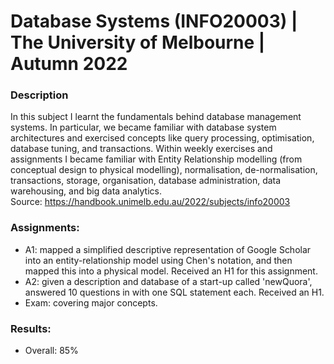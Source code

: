 # Database Systems (INFO20003) | The University of Melbourne | Autumn 2022

### Description
In this subject I learnt the fundamentals behind database management systems. In particular, we became familiar with database system architectures and exercised concepts like query processing, optimisation, database tuning, and transactions. Within weekly exercises and assignments I became familiar with Entity Relationship modelling (from conceptual design to physical modelling), normalisation, de-normalisation, transactions, storage, organisation, database administration, data warehousing, and big data analytics. \
Source: https://handbook.unimelb.edu.au/2022/subjects/info20003

### Assignments:
- A1: mapped a simplified descriptive representation of Google Scholar into an entity-relationship model using Chen's notation, and then mapped this into a physical model. Received an H1 for this assignment.
- A2: given a description and database of a start-up called 'newQuora', answered 10 questions in with one SQL statement each. Received an H1.
- Exam: covering major concepts.
### Results:
- Overall: 85%

